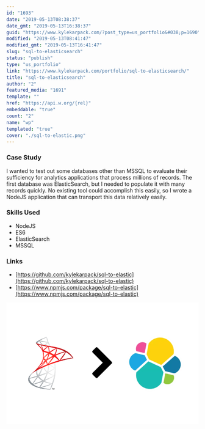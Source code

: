```yaml
---
id: "1693"
date: "2019-05-13T08:38:37"
date_gmt: "2019-05-13T16:38:37"
guid: "https://www.kylekarpack.com/?post_type=us_portfolio&#038;p=1690"
modified: "2019-05-13T08:41:47"
modified_gmt: "2019-05-13T16:41:47"
slug: "sql-to-elasticsearch"
status: "publish"
type: "us_portfolio"
link: "https://www.kylekarpack.com/portfolio/sql-to-elasticsearch/"
title: "sql-to-elasticsearch"
author: "2"
featured_media: "1691"
template: ""
href: "https://api.w.org/{rel}"
embeddable: "true"
count: "2"
name: "wp"
templated: "true"
cover: "./sql-to-elastic.png"
---
```

### Case Study

I wanted to test out some databases other than MSSQL to evaluate their sufficiency for analytics applications that process millions of records. The first database was ElasticSearch, but I needed to populate it with many records quickly. No existing tool could accomplish this easily, so I wrote a NodeJS application that can transport this data relatively easily.

### Skills Used

- NodeJS
- ES6
- ElasticSearch
- MSSQL

### Links

- [https://github.com/kylekarpack/sql-to-elastic](https://github.com/kylekarpack/sql-to-elastic)
- [https://www.npmjs.com/package/sql-to-elastic](https://www.npmjs.com/package/sql-to-elastic)

![](./sql-to-elastic.png)